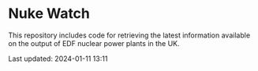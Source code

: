 # Nuke Watch

This repository includes code for retrieving the latest information available on the output of EDF nuclear power plants in the UK.

Last updated: 2024-01-11 13:11
